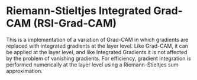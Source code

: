# Riemann-Stieltjes Integrated Grad-CAM (RSI-Grad-CAM)

This is a implementation of a variation of Grad-CAM in which gradients are replaced with integrated gradients at the layer level. Like Grad-CAM, it can be applied at the layer level, and like Integrated Gradients it is not affected by the problem of vanishing gradients. For efficiency, gradient integration is performed numerically at the layer level using a Riemann-Stieltjes sum approximation.
